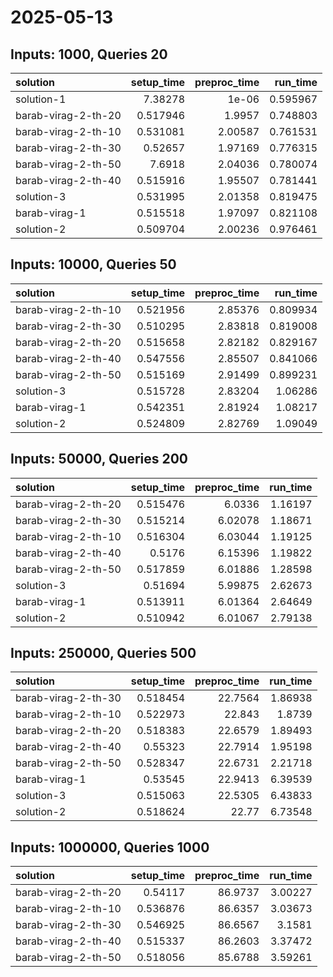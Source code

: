 # 2025-05-13

## Inputs: 1000, Queries 20

| solution            |   setup_time |   preproc_time |   run_time |
|:--------------------|-------------:|---------------:|-----------:|
| solution-1          |     7.38278  |        1e-06   |   0.595967 |
| barab-virag-2-th-20 |     0.517946 |        1.9957  |   0.748803 |
| barab-virag-2-th-10 |     0.531081 |        2.00587 |   0.761531 |
| barab-virag-2-th-30 |     0.52657  |        1.97169 |   0.776315 |
| barab-virag-2-th-50 |     7.6918   |        2.04036 |   0.780074 |
| barab-virag-2-th-40 |     0.515916 |        1.95507 |   0.781441 |
| solution-3          |     0.531995 |        2.01358 |   0.819475 |
| barab-virag-1       |     0.515518 |        1.97097 |   0.821108 |
| solution-2          |     0.509704 |        2.00236 |   0.976461 |

## Inputs: 10000, Queries 50

| solution            |   setup_time |   preproc_time |   run_time |
|:--------------------|-------------:|---------------:|-----------:|
| barab-virag-2-th-10 |     0.521956 |        2.85376 |   0.809934 |
| barab-virag-2-th-30 |     0.510295 |        2.83818 |   0.819008 |
| barab-virag-2-th-20 |     0.515658 |        2.82182 |   0.829167 |
| barab-virag-2-th-40 |     0.547556 |        2.85507 |   0.841066 |
| barab-virag-2-th-50 |     0.515169 |        2.91499 |   0.899231 |
| solution-3          |     0.515728 |        2.83204 |   1.06286  |
| barab-virag-1       |     0.542351 |        2.81924 |   1.08217  |
| solution-2          |     0.524809 |        2.82769 |   1.09049  |

## Inputs: 50000, Queries 200

| solution            |   setup_time |   preproc_time |   run_time |
|:--------------------|-------------:|---------------:|-----------:|
| barab-virag-2-th-20 |     0.515476 |        6.0336  |    1.16197 |
| barab-virag-2-th-30 |     0.515214 |        6.02078 |    1.18671 |
| barab-virag-2-th-10 |     0.516304 |        6.03044 |    1.19125 |
| barab-virag-2-th-40 |     0.5176   |        6.15396 |    1.19822 |
| barab-virag-2-th-50 |     0.517859 |        6.01886 |    1.28598 |
| solution-3          |     0.51694  |        5.99875 |    2.62673 |
| barab-virag-1       |     0.513911 |        6.01364 |    2.64649 |
| solution-2          |     0.510942 |        6.01067 |    2.79138 |

## Inputs: 250000, Queries 500

| solution            |   setup_time |   preproc_time |   run_time |
|:--------------------|-------------:|---------------:|-----------:|
| barab-virag-2-th-30 |     0.518454 |        22.7564 |    1.86938 |
| barab-virag-2-th-10 |     0.522973 |        22.843  |    1.8739  |
| barab-virag-2-th-20 |     0.518383 |        22.6579 |    1.89493 |
| barab-virag-2-th-40 |     0.55323  |        22.7914 |    1.95198 |
| barab-virag-2-th-50 |     0.528347 |        22.6731 |    2.21718 |
| barab-virag-1       |     0.53545  |        22.9413 |    6.39539 |
| solution-3          |     0.515063 |        22.5305 |    6.43833 |
| solution-2          |     0.518624 |        22.77   |    6.73548 |

## Inputs: 1000000, Queries 1000

| solution            |   setup_time |   preproc_time |   run_time |
|:--------------------|-------------:|---------------:|-----------:|
| barab-virag-2-th-20 |     0.54117  |        86.9737 |    3.00227 |
| barab-virag-2-th-10 |     0.536876 |        86.6357 |    3.03673 |
| barab-virag-2-th-30 |     0.546925 |        86.6567 |    3.1581  |
| barab-virag-2-th-40 |     0.515337 |        86.2603 |    3.37472 |
| barab-virag-2-th-50 |     0.518056 |        85.6788 |    3.59261 |